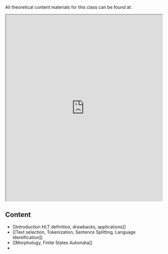 All theoretical content materials for this class can be found at:
<iframe 
		height = 600
		width = 100%
		padding = 0 0
		margin = 0 0
        src="https://www.cs.upc.edu/~turmo/ihlt/IHLT.html">
</iframe>


## Content
- [[Introduction HLT definition, drawbacks, applications]]
- [[Text selection, Tokenization, Sentence Splitting, Language Identification]]
- [[Morphology, Finite States Automata]]
- 